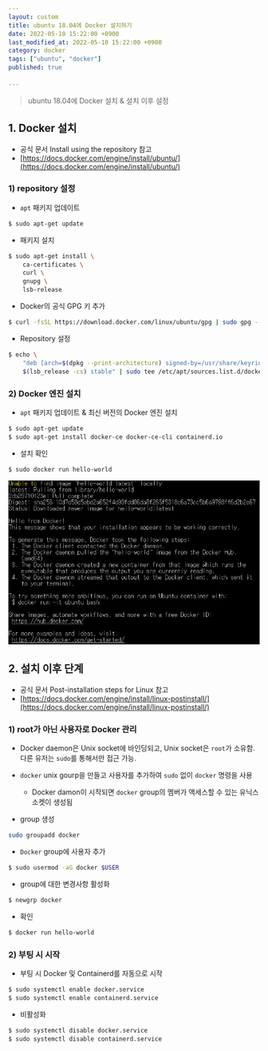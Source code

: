 ```yaml
---
layout: custom
title: ubuntu 18.04에 Docker 설치하기
date: 2022-05-10 15:22:00 +0900
last_modified_at: 2022-05-10 15:22:00 +0900
category: docker
tags: ["ubuntu", "docker"]
published: true

---
```

> ubuntu 18.04에 Docker 설치 & 설치 이후 설정

## 1. Docker 설치
- 공식 문서 Install using the repository 참고
- [https://docs.docker.com/engine/install/ubuntu/](https://docs.docker.com/engine/install/ubuntu/)

### 1) repository 설정
- `apt` 패키지 업데이트
```bash
$ sudo apt-get update
```
    
- 패키지 설치
```bash
$ sudo apt-get install \
    ca-certificates \
    curl \
    gnupg \
    lsb-release
```

- Docker의 공식 GPG 키 추가
```bash
$ curl -fsSL https://download.docker.com/linux/ubuntu/gpg | sudo gpg --dearmor -o /usr/share/keyrings/docker-archive-keyring.gpg
```

- Repository 설정
```bash
$ echo \
    "deb [arch=$(dpkg --print-architecture) signed-by=/usr/share/keyrings/docker-archive-keyring.gpg] https://download.docker.com/linux/ubuntu \
    $(lsb_release -cs) stable" | sudo tee /etc/apt/sources.list.d/docker.list > /dev/null
```

### 2) Docker 엔진 설치
- `apt` 패키지 업데이트 & 최신 버전의 Docker 엔진 설치
```bash
$ sudo apt-get update
$ sudo apt-get install docker-ce docker-ce-cli containerd.io
```

- 설치 확인
```bash
$ sudo docker run hello-world
```
![Untitled](/assets/img/docker_install_3.png)


## 2. 설치 이후 단계
- 공식 문서 Post-installation steps for Linux 참고
- [https://docs.docker.com/engine/install/linux-postinstall/](https://docs.docker.com/engine/install/linux-postinstall/)

### 1) root가 아닌 사용자로 Docker 관리
- Docker daemon은 Unix socket에 바인딩되고, Unix socket은 `root`가 소유함. 다른 유저는 `sudo`를 통해서만 접근 가능.
- `docker` unix gourp을 만들고 사용자를 추가하여 `sudo` 없이 `docker` 명령을 사용
    - Docker damon이 시작되면 `docker` group의 멤버가 액세스할 수 있는 유닉스 소켓이 생성됨

- group 생성
```bash
sudo groupadd docker
```

- `Docker` group에 사용자 추가
```bash
$ sudo usermod -aG docker $USER
```

- group에 대한 변경사항 활성화
```bash
$ newgrp docker
```

- 확인
```bash
$ docker run hello-world
```

### 2) 부팅 시 시작
- 부팅 시 Docker 및 Containerd를 자동으로 시작
```bash
$ sudo systemctl enable docker.service
$ sudo systemctl enable containerd.service
```

- 비활성화
```bash
$ sudo systemctl disable docker.service
$ sudo systemctl disable containerd.service
```